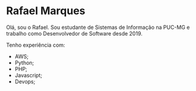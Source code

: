 # Rafael Marques

Olá, sou o Rafael. Sou estudante de Sistemas de Informação na PUC-MG e trabalho como Desenvolvedor de Software desde 2019.

Tenho experiência com:
- AWS;
- Python;
- PHP;
- Javascript;
- Devops;
